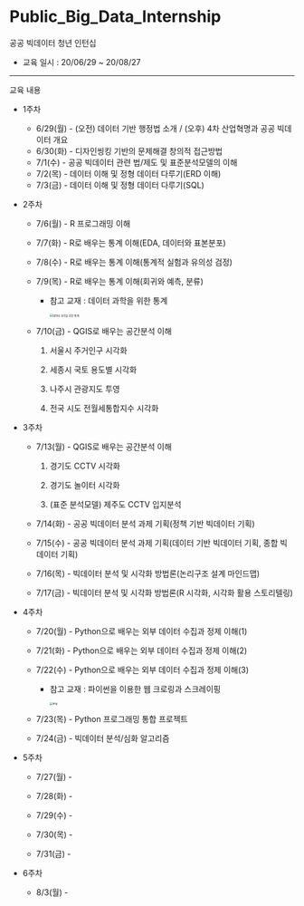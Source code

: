 # Public_Big_Data_Internship
공공 빅데이터 청년 인턴십

 

- 교육 일시 : 20/06/29 ~ 20/08/27

- ---

  교육 내용

  - 1주차
    - 6/29(월) - (오전) 데이터 기반 행정법 소개 / (오후) 4차 산업혁명과 공공 빅데이터 개요
    - 6/30(화) - 디자인씽킹 기반의 문제해결 창의적 접근방법
    - 7/1(수) - 공공 빅데이터 관련 법/제도 및 표준분석모델의 이해
    - 7/2(목) - 데이터 이해 및 정형 데이터 다루기(ERD 이해)
    - 7/3(금) - 데이터 이해 및 정형 데이터 다루기(SQL)
    
     
    
  - 2주차
    - 7/6(월) - R 프로그래밍 이해

    - 7/7(화) - R로 배우는 통계 이해(EDA, 데이터와 표본분포)

    - 7/8(수) - R로 배우는 통계 이해(통계적 실험과 유의성 검정)

    - 7/9(목) - R로 배우는 통계 이해(회귀와 예측, 분류)

      - 참고 교재 : 데이터 과학을 위한 통계

        <img src="https://www.hanbit.co.kr/data/books/B2845507407_l.jpg" alt="데이터 과학을 위한 통계" style="zoom: 33%;" />

    - 7/10(금) - QGIS로 배우는 공간분석 이해

      1) 서울시 주거인구 시각화

      2) 세종시 국토 용도별 시각화

      3) 나주시 관광지도 투영

      4) 전국 시도 전월세통합지수 시각화

     

  - 3주차

    - 7/13(월) - QGIS로 배우는 공간분석 이해

      1) 경기도 CCTV 시각화

      2) 경기도 놀이터 시각화

      3) (표준 분석모델) 제주도 CCTV 입지분석

    - 7/14(화) - 공공 빅데이터 분석 과제 기획(정책 기반 빅데이터 기획)
      
    - 7/15(수) - 공공 빅데이터 분석 과제 기획(데이터 기반 빅데이터 기획, 종합 빅데이터 기획)

    - 7/16(목) - 빅데이터 분석 및 시각화 방법론(논리구조 설계 마인드맵)
      
    - 7/17(금) - 빅데이터 분석 및 시각화 방법론(R 시각화, 시각화 활용 스토리텔링)

       

  - 4주차

    - 7/20(월) - Python으로 배우는 외부 데이터 수집과 정제 이해(1)

    - 7/21(화) - Python으로 배우는 외부 데이터 수집과 정제 이해(2)

    - 7/22(수) - Python으로 배우는 외부 데이터 수집과 정제 이해(3)

      - 참고 교재 : 파이썬을 이용한 웹 크로링과 스크레이핑

         <img src="https://wikibook.co.kr/images/cover/s/9791158390952.jpg" alt="img" style="zoom:33%;" />

    - 7/23(목) - Python 프로그래밍 통합 프로젝트

    - 7/24(금) - 빅데이터 분석/심화 알고리즘

       

  - 5주차

    - 7/27(월) - 
    
    - 7/28(화) - 
    
    - 7/29(수) - 
    
    - 7/30(목) - 
    
    - 7/31(금) -
    
       
    
  - 6주차

    - 8/3(월) - 
